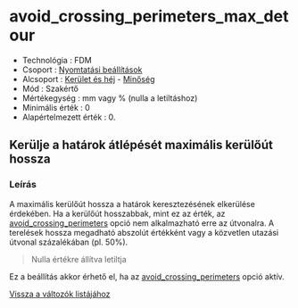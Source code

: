 # avoid\_crossing\_perimeters\_max\_detour

* Technológia : FDM
* Csoport : [Nyomtatási beállítások](../../konfig/print_settings.md)
* Alcsoport : [Kerület és héj](../../konfig/print_settings.md#kerueletek-es-hej) - [Minőség](../../konfig/print_settings.md#minoseg-lassabb-szeleteles)
* Mód : Szakértő
* Mértékegység : mm vagy % \(nulla a letiltáshoz\)
* Minimális érték :  0
* Alapértelmezett érték : 0.

## Kerülje a határok átlépését maximális kerülőút hossza

### Leírás

A maximális kerülőút hossza a határok keresztezésének elkerülése érdekében. Ha a kerülőút hosszabbak, mint ez az érték, az [avoid\_crossing\_perimeters](avoid_crossing_perimeters.md) opció nem alkalmazható erre az útvonalra. A terelések hossza megadható abszolút értékként vagy a közvetlen utazási útvonal százalékában \(pl. 50%\).

> Nulla értékre állítva letiltja

Ez a beállítás akkor érhető el, ha az [avoid\_crossing\_perimeters](avoid_crossing_perimeters.md) opció aktív.

[Vissza a változók listájához](./)

